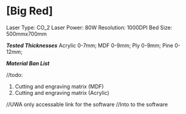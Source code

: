 # [Big Red]
Laser Type: CO_2 
Laser Power: 80W
Resolution: 1000DPI
Bed Size: 500mmx700mm

***Tested Thicknesses***
Acrylic 0-7mm;
MDF 0-9mm;
Ply 0-9mm;
Pine 0-12mm;

***Material Ban List***


//todo:
1. Cutting and engraving matrix (MDF)
2. Cutting and engraving matrix (Acrylic)

//UWA only accessable link for the software
//Into to the software


